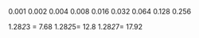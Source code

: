 0.001
0.002
0.004
0.008
0.016
0.032
0.064
0.128
0.256

1.28*2*3 = 7.68 
1.28*2*5= 12.8
1.28*2*7= 17.92